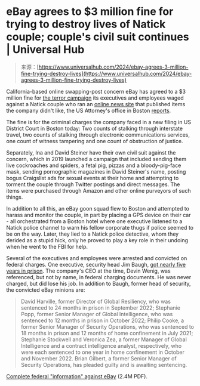 <!--yml
category: 未分类
date: 2024-05-27 14:40:42
-->

# eBay agrees to $3 million fine for trying to destroy lives of Natick couple; couple's civil suit continues | Universal Hub

> 来源：[https://www.universalhub.com/2024/ebay-agrees-3-million-fine-trying-destroy-lives](https://www.universalhub.com/2024/ebay-agrees-3-million-fine-trying-destroy-lives)

California-based online swapping-post concern eBay has agreed to a $3 million fine for [the terror campaign](https://www.universalhub.com/2020/feds-allege-ebay-terror-campaign-against-natick) its executives and employees waged against a Natick couple who ran an [online news site](https://www.ecommercebytes.com) that published items the company didn't like, the US Attorney's office in Boston [reports](https://www.justice.gov/usao-ma/pr/ebay-inc-pay-3-million-connection-corporate-cyberstalking-campaign-targeting).

The fine is for the criminal charges the company faced in a new filing in US District Court in Boston today: Two counts of stalking through interstate travel, two counts of stalking through electronic communications services, one count of witness tampering and one count of obstruction of justice.

Separately, Ina and David Steiner have their own civil suit against the concern, which in 2019 launched a campaign that included sending them live cockroaches and spiders, a fetal pig, pizzas and a bloody-pig-face mask, sending pornographic magazines in David Steiner's name, posting bogus Craigslist ads for sexual events at their home and attempting to torment the couple through Twitter postings and direct messages. The items were purchased through Amazon and other online purveyors of such things.

In addition to all this, an eBay goon squad flew to Boston and attempted to harass and monitor the couple, in part by placing a GPS device on their car - all orchestrated from a Boston hotel where one executive listened to a Natick police channel to warn his fellow corporate thugs if police seemed to be on the way. Later, they lied to a Natick police detective, whom they derided as a stupid hick, only he proved to play a key role in their undoing when he went to the FBI for help.

Several of the executives and employees were arrested and convicted on federal charges. One executive, security head Jim Baugh, [got nearly five years in prison](https://www.universalhub.com/2022/loathsome-ebay-executive-gets-nearly-five-years). The company's CEO at the time, Devin Wenig, was referenced, but not by name, in federal charging documents. He was never charged, but did lose his job. In addition to Baugh, former head of security, the convicted eBay minions are:

> David Harville, former Director of Global Resiliency, who was sentenced to 24 months in prison in September 2022; Stephanie Popp, former Senior Manager of Global Intelligence, who was sentenced to 12 months in prison in October 2022; Philip Cooke, a former Senior Manager of Security Operations, who was sentenced to 18 months in prison and 12 months of home confinement in July 2021; Stephanie Stockwell and Veronica Zea, a former Manager of Global Intelligence and a contract intelligence analyst, respectively, who were each sentenced to one year in home confinement in October and November 2022\. Brian Gilbert, a former Senior Manager of Security Operations, has pleaded guilty and is awaiting sentencing.

[Complete federal "information" against eBay](/images/2024/ebay-information.pdf) (2.4M PDF).